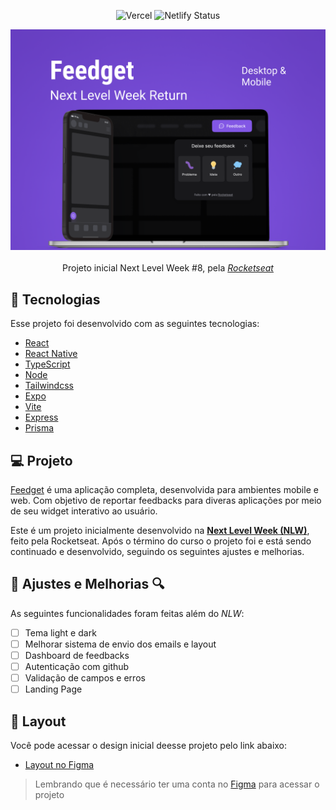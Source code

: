 <!-- Logo -->
<div align="center">
  
  ![Vercel](https://therealsujitk-vercel-badge.vercel.app/?app=feedget)
  ![Netlify Status](https://img.shields.io/github/followers/Igorcbraz.svg?style=social&label=Follow&maxAge=2592000)
  
</div>

<div align="center">
 <img  src="src/assets/Capa.png"/> <br> <br>
</div>

<div align="center">
<!-- Atribuições-->
Projeto inicial Next Level Week #8, pela <a href="https://rocketseat.com.br/"><em>Rocketseat</em></a>
</div>

## 🧪 Tecnologias

Esse projeto foi desenvolvido com as seguintes tecnologias:
- [React](https://reactjs.org)
- [React Native](https://reactnative.dev/)
- [TypeScript](https://www.typescriptlang.org/)
- [Node](https://nodejs.dev/)
- [Tailwindcss](https://tailwindcss.com/)
- [Expo](https://expo.dev/)
- [Vite](https://vitejs.dev/)
- [Express](https://expressjs.com/)
- [Prisma](https://www.prisma.io/)

## 💻 Projeto

[Feedget](https://feedget-igorcbraz.vercel.app/) é uma aplicação completa, desenvolvida para ambientes mobile e web. Com objetivo de reportar feedbacks para diveras aplicações por meio de seu widget interativo ao usuário.

Este é um projeto inicialmente desenvolvido na **[Next Level Week (NLW)](https://lp.rocketseat.com.br/nlw-return)**, feito pela Rocketseat.
Após o término do curso o projeto foi e está sendo continuado e desenvolvido, seguindo os seguintes ajustes e melhorias.

## 📐 Ajustes e Melhorias 🔍
As seguintes funcionalidades foram feitas além do _NLW_:

- [ ] Tema light e dark
- [ ] Melhorar sistema de envio dos emails e layout
- [ ] Dashboard de feedbacks
- [ ] Autenticação com github
- [ ] Validação de campos e erros
- [ ] Landing Page

## 🔖 Layout
Você pode acessar o design inicial deesse projeto pelo link abaixo:

- [Layout no Figma](https://www.figma.com/community/file/1102912516166573468)

> Lembrando que é necessário ter uma conta no [Figma](https://www.figma.com/login?cont=/developers) para acessar o projeto
